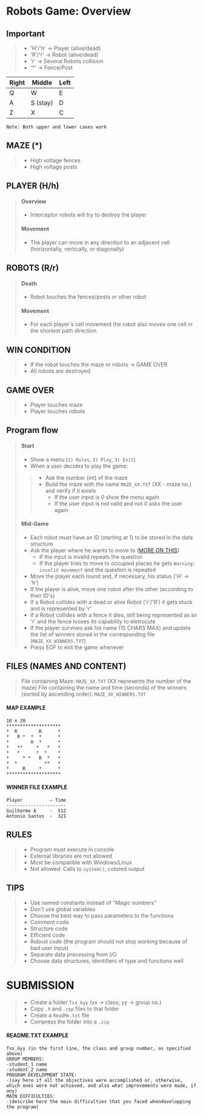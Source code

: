 # Robots Game: Overview

## Important
>- 'H'/'h' -> Player (alive/dead)
>- 'R'/'r' -> Robot (alive/dead)
>- 'r' -> Several Robots collision 
>- '*' -> Fence/Post
>

| Right    | Middle   | Left     |
| -------- | -------- | -------- |
| Q        | W        | E        |
| A        | S (stay) | D        |
| Z        | X        | C        |



`Note: Both upper and lower cases work`


## MAZE (\*)
>- High voltage fences
>- High voltage posts

## PLAYER (H/h)
>#### Overview
>- Interceptor robots will try to destroy the player
>#### Movement
>- The player can move in any direction to an adjacent cell (horizontally, vertically, or diagonally)

## ROBOTS (R/r)
>#### Death
>- Robot touches the fences/posts or other robot
>#### Movement
>- For each player's cell movement the robot also moves one cell in the shortest path direction

## WIN CONDITION
>- If the robot touches the maze or robots -> GAME OVER
>- All robots are destroyed

## GAME OVER
>- Player touches maze
>- Player touches robots

## Program flow
>#### Start
>- Show a menu (`1) Rules`, `2) Play`, `3) Exit`)
>- When a user decides to play the game:
>>- Ask the number (int) of the maze
>>- Build the maze with the name `MAZE_XX.TXT` (XX - maze no.) and verify if it exists
>>    - If the user input is 0 show the menu again
>>    - If the user input is not valid and not 0 asks the user again 
>#### Mid-Game
>- Each robot must have an ID (starting at 1) to be stored in the data structure
>- Ask the player where he wants to move to ([MORE ON THIS](#important))
>     - If the input is invalid repeats the question
>     - If the player tries to move to occupied places he gets `Warning: invalid movement` and the question is repeated
>- Move the player each round and, if necessary, his status ('H' -> 'h')
>- If the player is alive, move one robot after the other (according to their ID's)
>- If a Robot collides with a dead or alive Robot ('r'/'R') it gets stuck and is represented by 'r'
>- If a Robot collides with a fence it dies, still being represented as an 'r' and the fence looses its capability to eletrocute
>- If the player survives ask his name (15 CHARS MAX) and update the list of winners stored in the corresponding file (`MAZE_XX_WINNERS.TXT`)
>- Press EOF to exit the game whenever

## FILES (NAMES AND CONTENT)
>File containing Maze: `MAZE_XX.TXT` (XX represents the number of the maze)
>File containing the name and time (seconds) of the winners (sorted by ascending order): `MAZE_XX_WINNERS.TXT` 

#### MAP EXAMPLE
```
10 x 20
********************
*  R        R      *
*   R *  *  *      *
*        H  *      *
*   **     *   *   *  
*   *      *  *    *
*     * *   R  *   *
*  *          **   *
*     R     *      *
********************
```

#### WINNER FILE EXAMPLE
```
Player          – Time
----------------------
Guilherme A     -  512
Antonio Santos  -  321
```

## RULES
>- Program must execute in console
>- External libraries are not allowed
>- Must be compatible with Windows/Linux
>- Not allowed: Calls to `system()`, colored output


## TIPS
>- Use named constants instead of "Magic numbers"
>- Don't use global variables
>- Choose the best way to pass parameters to the functions
>- Comment code
>- Structure code
>- Efficient code
>- Robust code (the program should not stop working because of bad user input)
>- Separate data processing from I/O
>- Choose data structures, identifiers of type and functions well


# SUBMISSION
>- Create a folder `Txx_Gyy` (xx -> class; yy -> group no.)
>- Copy `.h` and `.cpp` files to that folder
>- Create a `ReadMe.txt` file 
>- Compress the folder into a `.zip`

#### README.TXT EXAMPLE
```
Txx_Gyy (in the first line, the class and group number, as specified above)
GROUP MEMBERS:
-student_1 name
-student_2 name
PROGRAM DEVELOPMENT STATE:
-(say here if all the objectives were accomplished or, otherwise, which ones were not achieved, and also what improvements were made, if any)
MAIN DIFFICULTIES:
-(describe here the main difficulties that you faced whendevelopping the program)
```